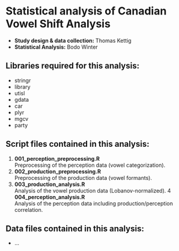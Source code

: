 Statistical analysis of Canadian Vowel Shift Analysis
=============

-	**Study design & data collection:** Thomas Kettig
-	**Statistical Analysis:** Bodo Winter

## Libraries required for this analysis:

-	stringr
-	library
-	utisl
-	gdata
-	car
-	plyr
-	mgcv
-	party

## Script files contained in this analysis:

1.	**001_perception_preprocessing.R**<br>
	Preprocessing of the perception data (vowel categorization).
2.	**002_production_preprocessing.R**<br>
	Preprocessing of the production data (vowel formants).
3.	**003_production_analysis.R**<br>
	Analysis of the vowel production data (Lobanov-normalized).
4	**004_perception_analysis.R**<br>
	Analysis of the perception data including production/perception correlation.

## Data files contained in this analysis:

-	...
